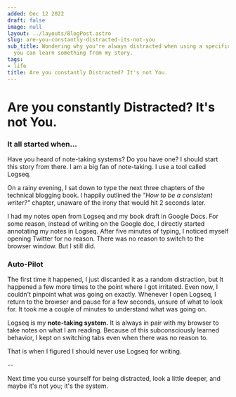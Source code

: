 ```yaml
---
added: Dec 12 2022
draft: false
image: null
layout: ../layouts/BlogPost.astro
slug: are-you-constantly-distracted-its-not-you
sub_title: Wondering why you're always distracted when using a specific app? Maybe
  you can learn something from my story.
tags:
- life
title: Are you constantly Distracted? It's not You.
---
```


# Are you constantly Distracted? It's not You.

### It all started when...

Have you heard of note-taking systems? Do you have one? I should start this story from there. I am a big fan of note-taking. I use a tool called Logseq.

On a rainy evening, I sat down to type the next three chapters of the technical blogging book. I happily outlined the _"How to be a consistent writer?"_ chapter, unaware of the irony that would hit 2 seconds later.

I had my notes open from Logseq and my book draft in Google Docs. For some reason, instead of writing on the Google doc, I directly started annotating my notes in Logseq. After five minutes of typing, I noticed myself opening Twitter for no reason. There was no reason to switch to the browser window. But I still did.

### Auto-Pilot

The first time it happened, I just discarded it as a random distraction, but It happened a few more times to the point where I got irritated. Even now, I couldn't pinpoint what was going on exactly. Whenever I open Logseq, I return to the browser and pause for a few seconds, unsure of what to look for. It took me a couple of minutes to understand what was going on.

Logseq is my **note-taking system.** It is always in pair with my browser to take notes on what I am reading. Because of this subconsciously learned behavior, I kept on switching tabs even when there was no reason to.

That is when I figured I should never use Logseq for writing.

\--

Next time you curse yourself for being distracted, look a little deeper, and maybe it's not you; it's the system.

